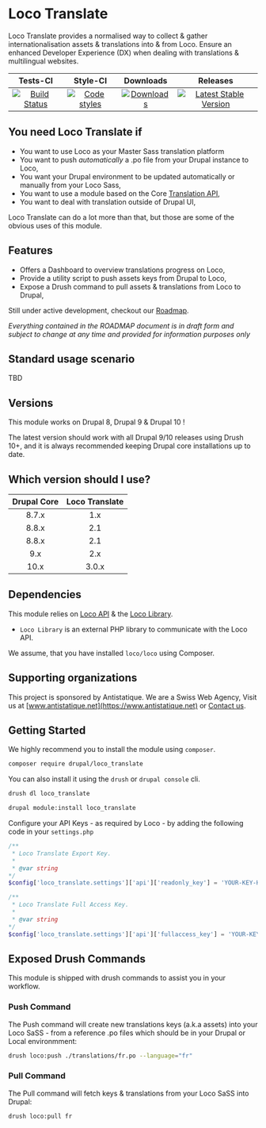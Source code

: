 # Loco Translate

Loco Translate provides a normalised way to collect & gather internationalisation assets & translations into & from Loco.
Ensure an enhanced Developer Experience (DX) when dealing with translations & multilingual websites.

|       Tests-CI         |        Style-CI         |        Downloads        |         Releases         |
|:----------------------:|:-----------------------:|:-----------------------:|:------------------------:|
| [![Build Status](https://github.com/antistatique/drupal-loco-translate/actions/workflows/ci.yml/badge.svg)](https://github.com/antistatique/drupal-loco-translate/actions/workflows/ci.yml) | [![Code styles](https://github.com/antistatique/drupal-loco-translate/actions/workflows/styles.yml/badge.svg)](https://github.com/antistatique/drupal-loco-translate/actions/workflows/styles.yml) | [![Downloads](https://img.shields.io/badge/downloads-8.x--1.0-green.svg?style=flat-square)](https://ftp.drupal.org/files/projects/loco_translate-8.x-1.0.tar.gz) | [![Latest Stable Version](https://img.shields.io/badge/release-v1.0-blue.svg?style=flat-square)](https://www.drupal.org/project/loco_translate/releases) |

## You need Loco Translate if

* You want to use Loco as your Master Sass translation platform
* You want to push _automatically_ a .po file from your Drupal instance to Loco,
* You want your Drupal environment to be updated automatically or manually from your Loco Sass,
* You want to use a module based on the Core [Translation API](https://www.drupal.org/docs/8/api/translation-api/overview),
* You want to deal with translation outside of Drupal UI,

Loco Translate can do a lot more than that, but those are some of the obvious uses of this module.

## Features

* Offers a Dashboard to overview translations progress on Loco,
* Provide a utility script to push assets keys from Drupal to Loco,
* Expose a Drush command to pull assets & translations from Loco to Drupal,

Still under active development, checkout our [Roadmap](./ROADMAP.md).

_Everything contained in the ROADMAP document is in draft form and subject to change at any time and provided for information purposes only_

## Standard usage scenario

TBD

## Versions

This module works on Drupal 8, Drupal 9 & Drupal 10 !

The latest version should work with all Drupal 9/10 releases using Drush 10+,
and it is always recommended keeping Drupal core installations up to date.

## Which version should I use?

| Drupal Core | Loco Translate |
|:-----------:|:--------------:|
|    8.7.x    |      1.x       |
|    8.8.x    |      2.1       |
|    8.8.x    |      2.1       |
|     9.x     |      2.x       |
|    10.x     |     3.0.x      |

## Dependencies

This module relies on [Loco API](https://localise.biz) & the [Loco Library](https://symfony.com/doc/current/components/finder.html).

* `Loco Library` is an external PHP library to communicate with the Loco API.

We assume, that you have installed `loco/loco` using Composer.

## Supporting organizations

This project is sponsored by Antistatique. We are a Swiss Web Agency,
Visit us at [www.antistatique.net](https://www.antistatique.net) or
[Contact us](mailto:info@antistatique.net).

## Getting Started

We highly recommend you to install the module using `composer`.

  ```bash
  composer require drupal/loco_translate
  ```

You can also install it using the `drush` or `drupal console` cli.

  ```bash
  drush dl loco_translate
  ```

  ```bash
  drupal module:install loco_translate
  ```

Configure your API Keys - as required by Loco - by adding the following code in your `settings.php`

  ```php
  /**
   * Loco Translate Export Key.
   *
   * @var string
  */
  $config['loco_translate.settings']['api']['readonly_key'] = 'YOUR-KEY-HERE';

  /**
   * Loco Translate Full Access Key.
   *
   * @var string
  */
  $config['loco_translate.settings']['api']['fullaccess_key'] = 'YOUR-KEY-HERE';
  ```

## Exposed Drush Commands

This module is shipped with drush commands to assist you in your workflow.

### Push Command

The Push command will create new translations keys (a.k.a assets) into your Loco SaSS - from a reference .po files which should be in your Drupal or Local environmment:

  ```bash
  drush loco:push ./translations/fr.po --language="fr"
  ```

### Pull Command

The Pull command will fetch keys & translations from your Loco SaSS into Drupal:

  ```bash
  drush loco:pull fr
  ```
